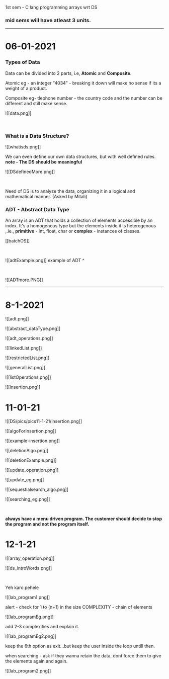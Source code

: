 1st sem - C lang programming
arrays wrt DS

### mid sems will have atleast 3 units.
-----

# 06-01-2021

### Types of Data
Data can be divided into 2 parts, i.e, **Atomic** and **Composite**.

Atomic eg - an integer "4034" - breaking it down will make no sense if its a weight of a product.

Composite eg- tlephone number - the country code and the number can be different and still make sense.

![[data.png]]

<br>

### What is a Data Structure?

![[whatisds.png]]

We can even define our own data structures, but with well defined rules.
**note - The DS should be meaningful**

![[DSdefinedMore.png]]

<br>

Need of DS is to analyze the data, organizing it in a logical and mathematical manner. (Asked by Mitali)

### ADT - Abstract Data Type

An array is an ADT that holds a collection of elements accessible by an index. 
It's a homogenous type but the elements inside it is heterogenous ,.ie., **primitive** - int, float, char or **complex** - instances of classes.

[[batchOS]]

<br>

![[adtExample.png]]
example of ADT ^

<br>

![[ADTmore.PNG]]

---

# 8-1-2021
![[adt.png]]

![[abstract_dataType.png]]

![[adt_operations.png]]

![[linkedList.png]]

![[restrictedList.png]]

![[generalList.png]]

![[listOperations.png]]

![[insertion.png]]

# 11-01-21

![[DS/pics/pics11-1-21/insertion.png]]

![[algoForInsertion.png]]

![[example-insertion.png]]

![[deletionAlgo.png]]

![[deletionExample.png]]

![[update_operation.png]]

![[update_eg.png]]

![[sequestialsearch_algo.png]]

![[searching_eg.png]]

<br>

**always have a menu driven program. The customer should decide to stop the program and not the program itself.**


# 12-1-21

![[array_operation.png]]

![[ds_introWords.png]]

<br>

Yeh karo pehele

![[lab_program1.png]]

alert - check for 1 to (n+1) in the size
COMPLEXITY - chain of elements

![[lab_programEg.png]]

add 2-3 complexities and explain it.

![[lab_programEg2.png]]

keep the 6th option as exit...but keep the user inside the loop untill then.

when searching - ask if they wanna retain the data, dont force them to give the elements again and again.

![[lab_program2.png]]

